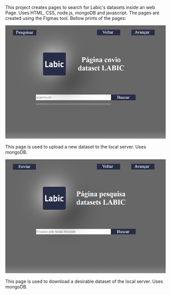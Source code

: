 This project creates pages to search for Labic's datasets inside an web Page. Uses HTML, CSS, node.js, mongoDB and javascript. The pages are created using the Figmas tool. Bellow prints of the pages:
<br />
<p align="center">
<img src="https://github.com/lorenzoppx/Website/blob/main/print_pages/enviar_page.png" width="600">
<p />
This page is used to upload a new dataset to the local server. Uses mongoDB.
<p align="center">
<img src="https://github.com/lorenzoppx/Website/blob/main/print_pages/pesquisar_page.png" width="600">
<p />
This page is used to download a desirable dataset of the local server. Uses mongoDB.
